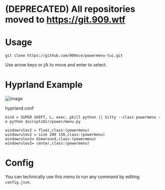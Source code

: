 # (DEPRECATED) All repositories moved to https://git.909.wtf

# Usage
```git clone https://github.com/909oce/powermenu-tui.git```

Use arrow keys or j/k to move and enter to select.

# Hyprland Example
![image](preview.png)

hyprland.conf
```
bind = SUPER SHIFT, L, exec, pkill python || kitty --class powermenu -e python $scriptsDir/power/menu.py

windowrulev2 = float,class:(powermenu)
windowrulev2 = size 200 150,class:(powermenu)
windowrulev2= dimaround,class:(powermenu)
windowrulev2= center,class:(powermenu)
```
# Config
You can technically use this menu to run any command by editing `config.json`.

